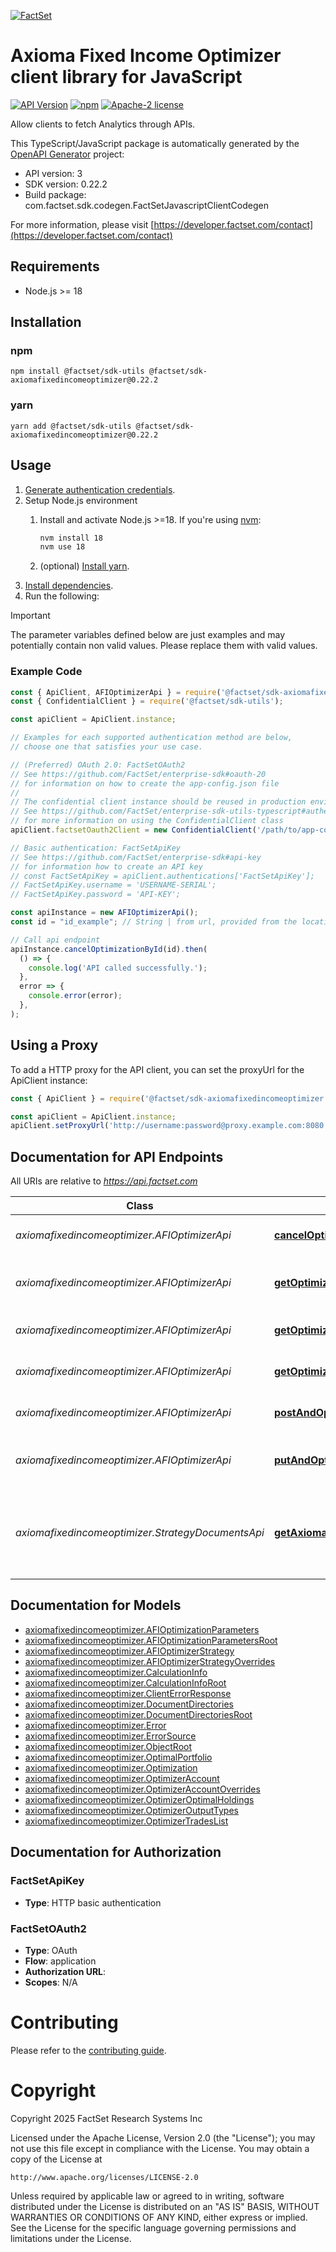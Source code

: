 [![FactSet](https://raw.githubusercontent.com/factset/enterprise-sdk/main/docs/images/factset-logo.svg)](https://www.factset.com)

# Axioma Fixed Income Optimizer client library for JavaScript

[![API Version](https://img.shields.io/badge/api-v3-blue)]()
[![npm](https://img.shields.io/badge/npm-v0.22.2-orange)](https://www.npmjs.com/package/@factset/sdk-axiomafixedincomeoptimizer/v/0.22.2)
[![Apache-2 license](https://img.shields.io/badge/license-Apache2-brightgreen.svg)](https://www.apache.org/licenses/LICENSE-2.0)

Allow clients to fetch Analytics through APIs.

This TypeScript/JavaScript package is automatically generated by the [OpenAPI Generator](https://openapi-generator.tech) project:

- API version: 3
- SDK version: 0.22.2
- Build package: com.factset.sdk.codegen.FactSetJavascriptClientCodegen

For more information, please visit [https://developer.factset.com/contact](https://developer.factset.com/contact)

## Requirements

* Node.js >= 18

## Installation

### npm

```shell
npm install @factset/sdk-utils @factset/sdk-axiomafixedincomeoptimizer@0.22.2
```

### yarn

```shell
yarn add @factset/sdk-utils @factset/sdk-axiomafixedincomeoptimizer@0.22.2
```

## Usage

1. [Generate authentication credentials](../../../../README.md#authentication).
2. Setup Node.js environment
   1. Install and activate Node.js >=18. If you're using [nvm](https://github.com/nvm-sh/nvm):

      ```sh
      nvm install 18
      nvm use 18
      ```

   2. (optional) [Install yarn](https://yarnpkg.com/getting-started/install).
3. [Install dependencies](#installation).
4. Run the following:

> [!IMPORTANT]
> The parameter variables defined below are just examples and may potentially contain non valid values. Please replace them with valid values.

### Example Code


```javascript
const { ApiClient, AFIOptimizerApi } = require('@factset/sdk-axiomafixedincomeoptimizer');
const { ConfidentialClient } = require('@factset/sdk-utils');

const apiClient = ApiClient.instance;

// Examples for each supported authentication method are below,
// choose one that satisfies your use case.

// (Preferred) OAuth 2.0: FactSetOAuth2
// See https://github.com/FactSet/enterprise-sdk#oauth-20
// for information on how to create the app-config.json file
//
// The confidential client instance should be reused in production environments.
// See https://github.com/FactSet/enterprise-sdk-utils-typescript#authentication
// for more information on using the ConfidentialClient class
apiClient.factsetOauth2Client = new ConfidentialClient('/path/to/app-config.json');

// Basic authentication: FactSetApiKey
// See https://github.com/FactSet/enterprise-sdk#api-key
// for information how to create an API key
// const FactSetApiKey = apiClient.authentications['FactSetApiKey'];
// FactSetApiKey.username = 'USERNAME-SERIAL';
// FactSetApiKey.password = 'API-KEY';

const apiInstance = new AFIOptimizerApi();
const id = "id_example"; // String | from url, provided from the location header in the Create and Run AFI optimization endpoint

// Call api endpoint
apiInstance.cancelOptimizationById(id).then(
  () => {
    console.log('API called successfully.');
  },
  error => {
    console.error(error);
  },
);

```


## Using a Proxy

To add a HTTP proxy for the API client, you can set the proxyUrl for the ApiClient instance:

```javascript
const { ApiClient } = require('@factset/sdk-axiomafixedincomeoptimizer');

const apiClient = ApiClient.instance;
apiClient.setProxyUrl('http://username:password@proxy.example.com:8080');
```

## Documentation for API Endpoints

All URIs are relative to *https://api.factset.com*

Class | Method | HTTP request | Description
------------ | ------------- | ------------- | -------------
*axiomafixedincomeoptimizer.AFIOptimizerApi* | [**cancelOptimizationById**](docs/AFIOptimizerApi.md#cancelOptimizationById) | **DELETE** /analytics/engines/afi/v3/optimizations/{id} | Cancel AFI optimization by id
*axiomafixedincomeoptimizer.AFIOptimizerApi* | [**getOptimizationParameters**](docs/AFIOptimizerApi.md#getOptimizationParameters) | **GET** /analytics/engines/afi/v3/optimizations/{id} | Get AFI optimization parameters by id
*axiomafixedincomeoptimizer.AFIOptimizerApi* | [**getOptimizationResult**](docs/AFIOptimizerApi.md#getOptimizationResult) | **GET** /analytics/engines/afi/v3/optimizations/{id}/result | Get AFI optimization result by id
*axiomafixedincomeoptimizer.AFIOptimizerApi* | [**getOptimizationStatusById**](docs/AFIOptimizerApi.md#getOptimizationStatusById) | **GET** /analytics/engines/afi/v3/optimizations/{id}/status | Get AFI optimization status by id
*axiomafixedincomeoptimizer.AFIOptimizerApi* | [**postAndOptimize**](docs/AFIOptimizerApi.md#postAndOptimize) | **POST** /analytics/engines/afi/v3/optimizations | Create and Run AFI optimization
*axiomafixedincomeoptimizer.AFIOptimizerApi* | [**putAndOptimize**](docs/AFIOptimizerApi.md#putAndOptimize) | **PUT** /analytics/engines/afi/v3/optimizations/{id} | Create or Update AFI optimization and run it.
*axiomafixedincomeoptimizer.StrategyDocumentsApi* | [**getAxiomaFIStrategyDocuments**](docs/StrategyDocumentsApi.md#getAxiomaFIStrategyDocuments) | **GET** /analytics/engines/afi/v3/strategies/{path} | Get Axioma FI strategy documents and sub-directories in a directory


## Documentation for Models

 - [axiomafixedincomeoptimizer.AFIOptimizationParameters](docs/AFIOptimizationParameters.md)
 - [axiomafixedincomeoptimizer.AFIOptimizationParametersRoot](docs/AFIOptimizationParametersRoot.md)
 - [axiomafixedincomeoptimizer.AFIOptimizerStrategy](docs/AFIOptimizerStrategy.md)
 - [axiomafixedincomeoptimizer.AFIOptimizerStrategyOverrides](docs/AFIOptimizerStrategyOverrides.md)
 - [axiomafixedincomeoptimizer.CalculationInfo](docs/CalculationInfo.md)
 - [axiomafixedincomeoptimizer.CalculationInfoRoot](docs/CalculationInfoRoot.md)
 - [axiomafixedincomeoptimizer.ClientErrorResponse](docs/ClientErrorResponse.md)
 - [axiomafixedincomeoptimizer.DocumentDirectories](docs/DocumentDirectories.md)
 - [axiomafixedincomeoptimizer.DocumentDirectoriesRoot](docs/DocumentDirectoriesRoot.md)
 - [axiomafixedincomeoptimizer.Error](docs/Error.md)
 - [axiomafixedincomeoptimizer.ErrorSource](docs/ErrorSource.md)
 - [axiomafixedincomeoptimizer.ObjectRoot](docs/ObjectRoot.md)
 - [axiomafixedincomeoptimizer.OptimalPortfolio](docs/OptimalPortfolio.md)
 - [axiomafixedincomeoptimizer.Optimization](docs/Optimization.md)
 - [axiomafixedincomeoptimizer.OptimizerAccount](docs/OptimizerAccount.md)
 - [axiomafixedincomeoptimizer.OptimizerAccountOverrides](docs/OptimizerAccountOverrides.md)
 - [axiomafixedincomeoptimizer.OptimizerOptimalHoldings](docs/OptimizerOptimalHoldings.md)
 - [axiomafixedincomeoptimizer.OptimizerOutputTypes](docs/OptimizerOutputTypes.md)
 - [axiomafixedincomeoptimizer.OptimizerTradesList](docs/OptimizerTradesList.md)


## Documentation for Authorization



### FactSetApiKey

- **Type**: HTTP basic authentication



### FactSetOAuth2


- **Type**: OAuth
- **Flow**: application
- **Authorization URL**: 
- **Scopes**: N/A


# Contributing

Please refer to the [contributing guide](../../../../CONTRIBUTING.md).

# Copyright

Copyright 2025 FactSet Research Systems Inc

Licensed under the Apache License, Version 2.0 (the "License");
you may not use this file except in compliance with the License.
You may obtain a copy of the License at

    http://www.apache.org/licenses/LICENSE-2.0

Unless required by applicable law or agreed to in writing, software
distributed under the License is distributed on an "AS IS" BASIS,
WITHOUT WARRANTIES OR CONDITIONS OF ANY KIND, either express or implied.
See the License for the specific language governing permissions and
limitations under the License.
